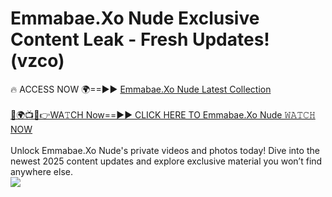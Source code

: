 # Emmabae.Xo Nude Exclusive Content Leak - Fresh Updates! (vzco)

🔥 ACCESS NOW 🌍==►► <a href="https://tinyurl.com/yc657z5k" rel="nofollow">Emmabae.Xo Nude Latest Collection</a>
<br><br>
[🔴🌍📺📱👉WA𝚃CH Now==►► CLICK HERE TO Emmabae.Xo Nude 𝚆𝙰𝚃𝙲𝙷 NOW](https://tinyurl.com/yc657z5k)
<br><br>
Unlock Emmabae.Xo Nude's private videos and photos today! Dive into the newest 2025 content updates and explore exclusive material you won’t find anywhere else.
<br>
<a href="https://tinyurl.com/yc657z5k" rel="nofollow" data-target="animated-image.originalLink"><img src="https://camo.githubusercontent.com/8a4f000d20f83aca3bf7ec5f350d767afa0574a8a352519fd8cfa583a6f93a33/68747470733a2f2f692e696d6775722e636f6d2f644a486b345a712e676966" data-canonical-src="https://i.imgur.com/dJHk4Zq.gif" style="max-width: 100%; display: inline-block;" data-target="animated-image.originalImage"></a>
<br>
